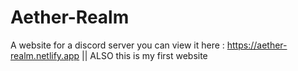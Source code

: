 # Aether-Realm
A website for a discord server you can view it here : https://aether-realm.netlify.app || ALSO this is my first website
